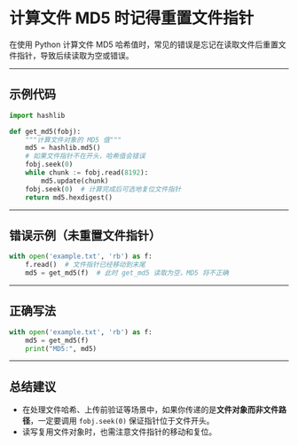 # 计算文件 MD5 时记得重置文件指针

在使用 Python 计算文件 MD5 哈希值时，常见的错误是忘记在读取文件后重置文件指针，导致后续读取为空或错误。

---

## 示例代码

```python
import hashlib

def get_md5(fobj):
    """计算文件对象的 MD5 值"""
    md5 = hashlib.md5()
    # 如果文件指针不在开头，哈希值会错误
    fobj.seek(0)
    while chunk := fobj.read(8192):
        md5.update(chunk)
    fobj.seek(0)  # 计算完成后可选地复位文件指针
    return md5.hexdigest()
```

---

## 错误示例（未重置文件指针）

```python
with open('example.txt', 'rb') as f:
    f.read()  # 文件指针已经移动到末尾
    md5 = get_md5(f)  # 此时 get_md5 读取为空，MD5 将不正确
```

---

## 正确写法

```python
with open('example.txt', 'rb') as f:
    md5 = get_md5(f)
    print("MD5:", md5)
```

---

## 总结建议

* 在处理文件哈希、上传前验证等场景中，如果你传递的是**文件对象而非文件路径**，一定要调用 `fobj.seek(0)` 保证指针位于文件开头。
* 读写复用文件对象时，也需注意文件指针的移动和复位。



